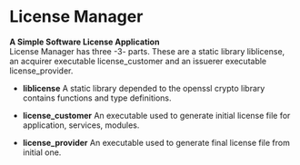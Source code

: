 # License Manager 

**A Simple Software License Application**  
License Manager has three -3- parts.  These are a static library liblicense, an acquirer executable license_customer and an issuerer executable license_provider.

* **liblicense**
A static library depended to the openssl crypto library contains functions and type definitions.  


* **license_customer**
An executable used to generate initial license file for application, services, modules.


* **license_provider**
An executable used to generate final license file from initial one.  


